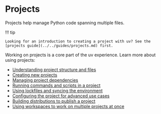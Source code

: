 # Projects

Projects help manage Python code spanning multiple files.

!!! tip

    Looking for an introduction to creating a project with uv? See the [projects guide](../../guides/projects.md) first.

Working on projects is a core part of the uv experience. Learn more about using projects:

- [Understanding project structure and files](./layout.md)
- [Creating new projects](./init.md)
- [Managing project dependencies](./dependencies.md)
- [Running commands and scripts in a project](./run.md)
- [Using lockfiles and syncing the environment](./sync.md)
- [Configuring the project for advanced use cases](./config.md)
- [Building distributions to publish a project](./build.md)
- [Using workspaces to work on multiple projects at once](./workspaces.md)
